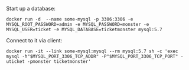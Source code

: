 Start up a database:

```
docker run -d  --name some-mysql -p 3306:3306 -e MYSQL_ROOT_PASSWORD=admin -e MYSQL_PASSWORD=monster -e MYSQL_USER=ticket -e MYSQL_DATABASE=ticketmonster mysql:5.7
```

Connect to it via client:

```
docker run -it --link some-mysql:mysql --rm mysql:5.7 sh -c 'exec mysql -h"$MYSQL_PORT_3306_TCP_ADDR" -P"$MYSQL_PORT_3306_TCP_PORT" -uticket -pmonster ticketmonster'
```
  
